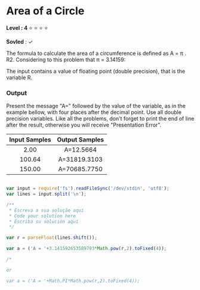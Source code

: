 # Area of a Circle

<strong>Level : 4 </strong> :star: :star: :star: :star:

**Sovled** : ✓

<p> The formula to calculate the area of a circumference is defined as A = π . R2. Considering to this problem that π = 3.14159: </p>

<!-- A fórmula para calcular a area de uma circuferência é definida com A = pi . R2 . considerando para este problema que pi = 3.14159 : --

<p> Calculate the area using the formula given in the problem description.</p>

<!-- Calcule a area usando a fórmula  given  na descrição do problema --

### Input

<!-- entrada -->

<p>
The input contains a value of floating point (double precision), that is the variable R.  </p>

<!-- A entrada contendo um valor de ponto flutuante (presição Double), que é a variável R . -->

### Output

<!-- saida -->

<p>
Present the message "A=" followed by the value of the variable, as in the example bellow, with four places after the decimal point. Use all double precision variables. Like all the problems, don't forget to print the end of line after the result, otherwise you will receive "Presentation Error".</p>

<!-- Apresente a mensagem "A=" sequindo do valor da variável , como no exemplo abaixo , com quatro lugares (llp : ou seja casa decimais) depois o ponto decimal .Usa todos os double variáveis de precisão . Like all os problemas , não esqueça para imprimir o fim da linha depois o resultado , othetwise voce vai receber " Apresentação erro ". -->


| Input Samples	| Output Samples |
|:--:|:--:|
|2.00 | A=12.5664 |
| 100.64 | A=31819.3103 |
| 150.00 | A=70685.7750 |

```javascript 

var input = require('fs').readFileSync('/dev/stdin', 'utf8');
var lines = input.split('\n');

/**
 * Escreva a sua solução aqui
 * Code your solution here
 * Escriba su solución aquí
 */

var r = parseFloat(lines.shift());

var a = ('A = '+3.141592653589793*Math.pow(r,2).toFixed(4));

/*

or

var a = ('A = '+Math.PI*Math.pow(r,2).toFixed(4));

```
